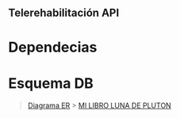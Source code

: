 ## Telerehabilitación API

# Dependecias

# Esquema DB

> [Diagrama ER](https://drive.google.com/file/d/11CthVkQSIoFV-ixqy66K8xz2x26dKVao/view?usp=sharing) > [MI LIBRO LUNA DE PLUTON](https://aprendepython.es/core/introduction/)
